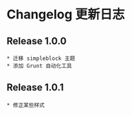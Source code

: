 # Changelog 更新日志

## Release 1.0.0
    * 迁移 simpleblock 主题
    * 添加 Grunt 自动化工具

## Release 1.0.1
    * 修正某些样式